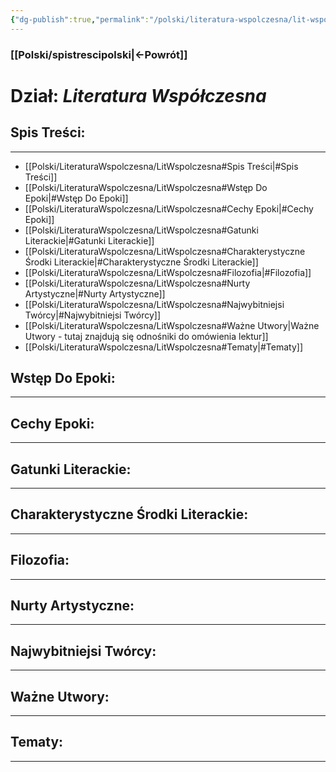 ```yaml
---
{"dg-publish":true,"permalink":"/polski/literatura-wspolczesna/lit-wspolczesna/","tags":["Dzial"]}
---
```


### [[Polski/spistrescipolski\|←Powrót]]
# **Dział:** *Literatura Współczesna*

## Spis Treści:
---
- [[Polski/LiteraturaWspolczesna/LitWspolczesna#Spis Treści\|#Spis Treści]]
- [[Polski/LiteraturaWspolczesna/LitWspolczesna#Wstęp Do Epoki\|#Wstęp Do Epoki]]
- [[Polski/LiteraturaWspolczesna/LitWspolczesna#Cechy Epoki\|#Cechy Epoki]]
- [[Polski/LiteraturaWspolczesna/LitWspolczesna#Gatunki Literackie\|#Gatunki Literackie]]
- [[Polski/LiteraturaWspolczesna/LitWspolczesna#Charakterystyczne Środki Literackie\|#Charakterystyczne Środki Literackie]]
- [[Polski/LiteraturaWspolczesna/LitWspolczesna#Filozofia\|#Filozofia]]
- [[Polski/LiteraturaWspolczesna/LitWspolczesna#Nurty Artystyczne\|#Nurty Artystyczne]]
- [[Polski/LiteraturaWspolczesna/LitWspolczesna#Najwybitniejsi Twórcy\|#Najwybitniejsi Twórcy]]
- [[Polski/LiteraturaWspolczesna/LitWspolczesna#Ważne Utwory\|Ważne Utwory - tutaj znajdują się odnośniki do omówienia lektur]]
- [[Polski/LiteraturaWspolczesna/LitWspolczesna#Tematy\|#Tematy]]
## Wstęp Do Epoki:
---

## Cechy Epoki:
---

## Gatunki Literackie:
---

## Charakterystyczne Środki Literackie:
---

## Filozofia:
---

## Nurty Artystyczne:
---

## Najwybitniejsi Twórcy:
---

## Ważne Utwory:
---

## Tematy:
---
